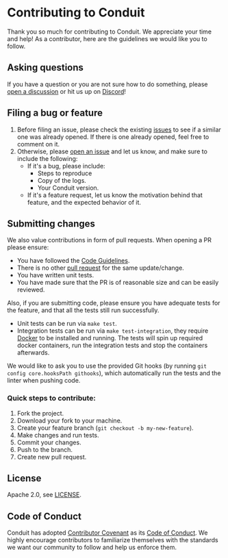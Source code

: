 # Contributing to Conduit

Thank you so much for contributing to Conduit. We appreciate your time and help!
As a contributor, here are the guidelines we would like you to follow.

## Asking questions

If you have a question or you are not sure how to do something, please
[open a discussion](https://github.com/ConduitIO/conduit/discussions) or hit us up
on [Discord](https://discord.meroxa.com)!

## Filing a bug or feature

1. Before filing an issue, please check the existing
   [issues](https://github.com/ConduitIO/conduit/issues) to see if a
   similar one was already opened. If there is one already opened, feel free
   to comment on it.
2. Otherwise, please [open an issue](https://github.com/ConduitIO/conduit/issues/new)
   and let us know, and make sure to include the following:
   - If it's a bug, please include:
     - Steps to reproduce
     - Copy of the logs.
     - Your Conduit version.
   - If it's a feature request, let us know the motivation behind that feature,
      and the expected behavior of it.

## Submitting changes

We also value contributions in form of pull requests. When opening a PR please ensure:

- You have followed the [Code Guidelines](https://github.com/ConduitIO/conduit/blob/main/docs/code_guidelines.md).
- There is no other [pull request](https://github.com/ConduitIO/conduit/pulls) for the same update/change.
- You have written unit tests.
- You have made sure that the PR is of reasonable size and can be easily reviewed.

Also, if you are submitting code, please ensure you have adequate tests for the feature,
and that all the tests still run successfully.

- Unit tests can be run via `make test`.
- Integration tests can be run via `make test-integration`, they require
  [Docker](https://www.docker.com/) to be installed and running. The tests will
  spin up required docker containers, run the integration tests and stop the
  containers afterwards.

We would like to ask you to use the provided Git hooks (by running `git config core.hooksPath githooks`),
which automatically run the tests and the linter when pushing code.

### Quick steps to contribute:

1. Fork the project.
2. Download your fork to your machine.
3. Create your feature branch (`git checkout -b my-new-feature`).
4. Make changes and run tests.
5. Commit your changes.
6. Push to the branch.
7. Create new pull request.

## License

Apache 2.0, see [LICENSE](LICENSE.md).

## Code of Conduct

Conduit has adopted [Contributor Covenant](https://www.contributor-covenant.org/)
as its [Code of Conduct](https://github.com/ConduitIO/.github/blob/main/CODE_OF_CONDUCT.md).
We highly encourage contributors to familiarize themselves with the standards we want our
community to follow and help us enforce them.
